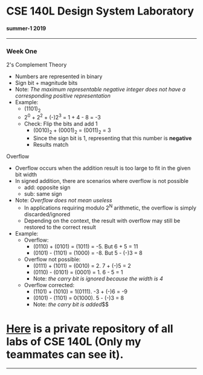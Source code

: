 # **CSE 140L Design System Laboratory**
#### summer-1 2019
---
### **Week One**
2's Complement Theory
- Numbers are represented in binary
- Sign bit + magnitude bits
- Note: *The maximum representable negative integer does not have a corresponding positive representation*
- Example:
  - (1101)<sub>2</sub>
  - 2<sup>0</sup> + 2<sup>2</sup> + (-)2<sup>3</sup> = 1 + 4 - 8 = -3
  - Check: Flip the bits and add 1
    - (0010)<sub>2</sub> + (0001)<sub>2</sub> = (0011)<sub>2</sub> = 3
    - Since the sign bit is 1, representing that this number is **negative**
    - Results match

Overflow
- Overflow occurs when the addition result is too large to fit in the given bit width
- In signed addition, there are scenarios where overflow is not possible
  - add: opposite sign
  - sub: same sign
- Note: *Overflow does not mean useless*
  - In applications requiring modulo 2<sup>N</sup> arithmetic, the overflow is simply discarded/ignored
  - Depending on the context, the result with overflow may still be restored to the correct result
- Example:
  - Overflow:
    - (0110) + (0101) = (1011) = -5. But 6 + 5 = 11
    - (0101) - (1101) = (1000) = -8. But 5 - (-)3 = 8
  - Overflow not possible:
    - (0111) + (1011) = (0010) = 2. 7 + (-)5 = 2
    - (0110) - (0101) = (0001) = 1. 6 - 5 = 1
    - Note: *the carry bit is ignored because the width is 4*
  - Overflow corrected:
    - (1101) + (1010) = 1(0111). -3 + (-)6 = -9
    - (0101) - (1101) = 0(1000). 5 - (-)3 = 8
    - Note: *the carry bit is added*$$


# [Here](https://github.com/yeelimtse/Design-Systems-Laboratory) is a private repository of all labs of CSE 140L (Only my teammates can see it).
---
